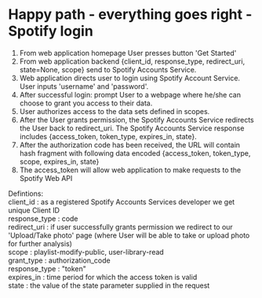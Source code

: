 # Happy path - everything goes right - Spotify login

1. From web application homepage User presses button 'Get Started'
2. From web application backend {client_id, response_type, redirect_uri, state=None, scope} send to Spotify Accounts Service. 
3. Web application directs user to login using Spotify Account Service. User inputs 'username' and 'password'.
4. After successful login: prompt User to a webpage where he/she can choose to grant you access to their data.
5. User authorizes access to the data sets defined in scopes.
6. After the User grants permission, the Spotify Accounts Service redirects the User back to redirect_uri. The Spotify Accounts Service response includes {access_token, token_type, expires_in, state}.
6. After the authorization code has been received, the URL will contain hash fragment with following data encoded {access_token, token_type, scope, expires_in, state}
7. The access_token will allow web application to make requests to the Spotify Web API


Defintions:  
    client_id     : as a registered Spotify Accounts Services developer we get unique Client ID  
    response_type : code  
    redirect_uri  : if user successfully grants permission we redirect to our 'Upload/Take photo' page (where User will be able to take or upload photo for further analysis)  
    scope         : playlist-modify-public, user-library-read  
    grant_type    : authorization_code  
    response_type : "token"  
    expires_in    : time period for which the access token is valid  
    state	        : the value of the state parameter supplied in the request  
  
  
